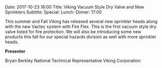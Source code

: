 Date: 2017-10-23 16:00
Title: Viking Vacuum Style Dry Valve and New Sprinklers
Subtitle: 
Special: 
Lunch:
Dinner: 17:00

This summer and Fall Viking has released several new sprinkler heads along with the new Vactec system with Fire Flex. This is the first vacuum style dry valve listed for fire protection. We will also be introducing some new products this fall for our special hazards division as well with more sprinkler heads.

**Presenter**

Bryan Berkley
National Technical Representative
Viking Corporation